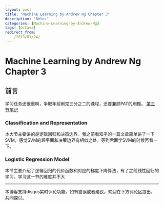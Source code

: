 ```yaml
---
layout: post
title: "Machine Learning by Andrew Ng Chapter 3"
description: "Notes"
categories: [Machine-Learning-by-Andrew-Ng]
tags: [Octave]
redirect_from:
  - /2019/01/24/
---
```

# Machine Learning by Andrew Ng Chapter 3
 
## 前言  

学习任务还很重啊，争取年前刷完三分之二的课程，还要兼顾PAT的刷题。
[第三节笔记](https://www.coursera.org/learn/machine-learning/resources/Zi29t)

### Classification and Representation

本大节主要讲的是逻辑回归和决策边界，我之前看知乎的一篇文章简单讲了一下SVM，感觉SVM的超平面和决策边界有相似之处，等到后面学SVM的时候再看一下。

### Logistic Regression Model

本节主要介绍了逻辑回归的代价函数和对应的梯度下降算法，有了之前线性回归的学习，学习这一节的难度并不大

---
本博客支持disqus实时评论功能，如有错误或者建议，欢迎在下方评论区提出，共同探讨。
